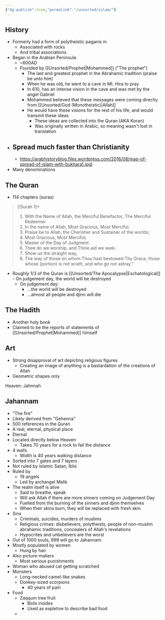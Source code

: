 ```yaml
---
{"dg-publish":true,"permalink":"/unsorted/islam/"}
---
```



## History
- Formerly had a form of polytheistic paganis m
	- Associated with rocks
	- And tribal associations
- Began in the Arabian Peninsula
	- ~600AD
	- Founded by [[Unsorted/Prophet\|Mohammed]] ("The prophet")
		- The last and greatest prophet in the Abrahamic tradition (praise be unto him)
		- When he was old, he went to a cave in Mt. Hira to pray
		- In 610, has an intense vision in the cave and was met by the angel Gabriel
		- Mohammed believed that these messages were coming directly from [[Unsorted/God (Monotheistic)\|Allah]]
		- He would have these visions for the rest of his life, and would transmit these ideas
			- These ideas are collected into the Quran (AKA Koran)
			- Was originally written in Arabic, so meaning wasn't lost in translation
- Spread much faster than Christianity
	- 
	- https://arabhistoryblog.files.wordpress.com/2016/08/map-of-spread-of-islam-with-bukhara1.jpgl
- Many denominations




## The Quran
- 114 chapters (suras)
> [!Surah 1]+
> 1. With the Name of Allah, the Merciful Benefactor, The Merciful Redeemer
> 2. In the name of Allah, Most Gracious, Most Merciful.
> 3. Praise be to Allah, the Cherisher and Sustainer of the worlds;
> 4. Most Gracious, Most Merciful;
> 5. Master of the Day of Judgment.
> 6. Thee do we worship, and Thine aid we seek.
> 7. Show us the straight way,
> 8. The way of those on whom Thou hast bestowed Thy Grace, those whose (portion) is not wrath, and who go not astray.”

- Roughly 1/3 of the Quran is [[Unsorted/The Apocalypse\|Eschatological]]
		- On judgement day, the world will be destroyed
	- On judgement day:
		- ...the world will be destroyed
		- ...almost all people and djinn will die



## The Hadith
- Another holy book
- Claimed to be the reports of statements of [[Unsorted/Prophet\|Mohammed]] himself



## Art
- Strong disapproval of art depicting religious figures
	- Creating an image of anything is a bastardation of the creations of Allah
- Geometric shapes only


Heaven: Jahnnah
## Jahannam
- "The fire"
- Likely derived from "Gehenna"
- 500 references in the Quran
- A real, eternal, physical place
- Eternal
- Located directly below Heaven
	- Takes 70 years for a rock to fall the distance
- 4 walls
	- Width is 40 years walking distance
- Sorted into 7 gates and 7 layers
- Not ruled by islamic Satan, Iblis
- Ruled by
	- 19 angels
	- Led by archangel Malik
- The realm itself is alive
	- Said to breathe, speak
	- Will ask Allah if there are more sinners coming on Judgement Day
	- Fuelled from the burning of the sinners and djinn themselves
	- When their skins burn, they will be replaced with fresh skin
- Sins
	- Criminals, suicides, murders of muslims
	- Religious crimes: disbelievers, polytheists, people of non-muslim abrahamic traditions, concealers of Allah's revelations
	- Hypocrites and unbelievers are the worst
- Out of 1000 souls, 999 will go to Jahannam
- Mostly populated by women
	- Hung by hair
- Also picture-makers
	- Most serious punishments
- Woman who abused cat getting scratched
- Monsters
	- Long-necked camel-like snakes
	- Donkey-sized scorpions
		- 40 years of pain
- Food
	- Zaqqum tree fruit
		- Boils insides
		- Used as expletive to describe bad food
	- 